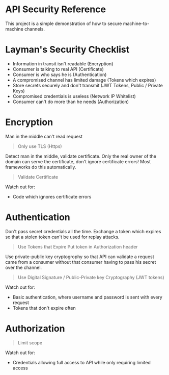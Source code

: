 # API Security Reference

This project is a simple demonstration of how to secure machine-to-machine channels.

# Layman's Security Checklist

- Information in transit isn't readable (Encryption)
- Consumer is talking to real API (Certificate)
- Consumer is who says he is (Authentication)
- A compromised channel has limited damage (Tokens which expires)
- Store secrets securely and don't transmit (JWT Tokens, Public / Private Keys)
- Compromised credentials is useless (Network IP Whitelist)
- Consumer can't do more than he needs (Authorization)

# Encryption

Man in the middle can't read request

> Only use TLS (Https)

Detect man in the middle, validate certificate.  Only the real owner of the domain can serve the certificate, don't ignore certificate errors!  Most frameworks do this automatically.

> Validate Certificate

Watch out for:
- Code which ignores certificate errors

# Authentication

Don't pass secret credentials all the time. Exchange a token which expires so that a stolen token can't be used for replay attacks.

> Use Tokens that Expire
> Put token in Authorization header

Use private-public key cryptogrophy so that API can validate a request came from a consumer without that consumer having to pass his secret over the channel.

> Use Digital Signature / Public-Private key Cryptography (JWT tokens)

Watch out for:
- Basic authentication, where username and password is sent with every request
- Tokens that don't expire often

# Authorization

> Limit scope

Watch out for:
- Credentials allowing full access to API while only requiring limited access